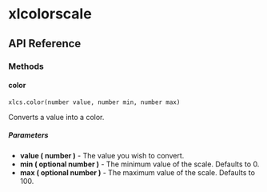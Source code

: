 xlcolorscale
============

API Reference
-------------

### Methods

#### color

    xlcs.color(number value, number min, number max)

Converts a value into a color.

##### Parameters

 - **value ( number )** - The value you wish to convert.
 - **min ( optional number )** - The minimum value of the scale. Defaults to 0.
 - **max ( optional number )** - The maximum value of the scale. Defaults to 100.
